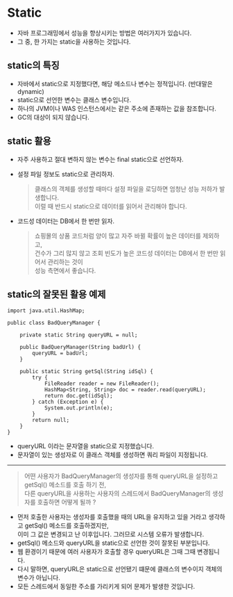 # Static
* 자바 프로그래밍에서 성능을 향상시키는 방법은 여러가지가 있습니다.
* 그 중, 한 가지는 static을 사용하는 것입니다.

## static의 특징
* 자바에서 static으로 지정했다면, 해당 메소드나 변수는 정적입니다. (반대말은 dynamic)
* static으로 선언한 변수는 클래스 변수입니다.
* 하나의 JVM이나 WAS 인스턴스에서는 같은 주소에 존재하는 값을 참조합니다.
* GC의 대상이 되지 않습니다.

## static 활용
* 자주 사용하고 절대 변하지 않는 변수는 final static으로 선언하자.

* 설정 파일 정보도 static으로 관리하자.
    > 클래스의 객체를 생성할 때마다 설정 파일을 로딩하면 엄청난 성능 저하가 발생합니다.<br/>
    이럴 때 반드시 static으로 데이터를 읽어서 관리해야 합니다.

* 코드성 데이터는 DB에서 한 번만 읽자.
    > 쇼핑몰의 상품 코드처럼 양이 많고 자주 바뀔 확률이 높은 데이터를 제외하고,<br/> 
    건수가 그리 많지 않고 조회 빈도가 높은 코드성 데이터는 DB에서 한 번만 읽어서 관리하는 것이<br/>
    성능 측면에서 좋습니다.
    
## static의 잘못된 활용 예제
```
import java.util.HashMap;

public class BadQueryManager {
    
    private static String queryURL = null;
    
    public BadQueryManager(String badUrl) {
        queryURL = badUrl;
    }
    
    public static String getSql(String idSql) {
        try {
            FileReader reader = new FileReader();
            HashMap<String, String> doc = reader.read(queryURL);
            return doc.get(idSql);
        } catch (Exception e) {
            System.out.println(e);
        }
        return null;
    }
}
```
* queryURL 이라는 문자열을 static으로 지정했습니다.
* 문자열이 있는 생성자로 이 클래스 객체를 생성하면 쿼리 파일이 지정됩니다.

---

> 어떤 사용자가 BadQueryManager의 생성자를 통해 queryURL을 설정하고 getSql() 메소드를 호출 하기 전,<br/>
다른 queryURL을 사용하는 사용자의 스레드에서 BadQueryManager의 생성자를 호출하면 어떻게 될까 ?

* 먼저 호출한 사용자는 생성자를 호출했을 때의 URL을 유지하고 있을 거라고 생각하고 getSql() 메소드를 호출하겠지만,<br/>
이미 그 값은 변경되고 난 이후입니다. 그러므로 시스템 오류가 발생합니다.
* getSql() 메소드와 queryURL을 static으로 선언한 것이 잘못된 부분입니다.
* 웹 환경이기 때문에 여러 사용자가 호출할 경우 queryURL은 그때 그때 변경됩니다.
* 다시 말하면, queryURL은 static으로 선언됐기 떄문에 클래스의 변수이지 객체의 변수가 아닙니다.
* 모든 스레드에서 동일한 주소를 가리키게 되어 문제가 발생한 것입니다.